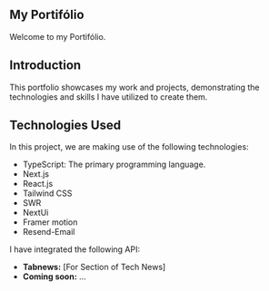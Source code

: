 ## My Portifólio
Welcome to my Portifólio.

## Introduction
This portfolio showcases my work and projects, demonstrating the technologies and skills I have utilized to create them.

## Technologies Used
In this project, we are making use of the following technologies:

<ul>
<li>TypeScript: The primary programming language.</li>
 <li> Next.js</li>
<li>React.js</li>
<li>Tailwind CSS</li>
 <li>SWR</li>
<li>NextUi</li>
<li>Framer motion</li>
<li>Resend-Email</li>
</ul>

I have integrated the following API:

- **Tabnews:** [For Section of Tech News]
- **Coming soon:** ... 
